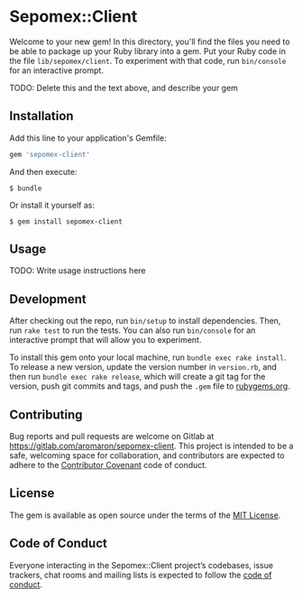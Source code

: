 # Sepomex::Client

Welcome to your new gem! In this directory, you'll find the files you need to be able to package up your Ruby library into a gem. Put your Ruby code in the file `lib/sepomex/client`. To experiment with that code, run `bin/console` for an interactive prompt.

TODO: Delete this and the text above, and describe your gem

## Installation

Add this line to your application's Gemfile:

```ruby
gem 'sepomex-client'
```

And then execute:

    $ bundle

Or install it yourself as:

    $ gem install sepomex-client

## Usage

TODO: Write usage instructions here

## Development

After checking out the repo, run `bin/setup` to install dependencies. Then, run `rake test` to run the tests. You can also run `bin/console` for an interactive prompt that will allow you to experiment.

To install this gem onto your local machine, run `bundle exec rake install`. To release a new version, update the version number in `version.rb`, and then run `bundle exec rake release`, which will create a git tag for the version, push git commits and tags, and push the `.gem` file to [rubygems.org](https://rubygems.org).

## Contributing

Bug reports and pull requests are welcome on Gitlab at https://gitlab.com/aromaron/sepomex-client. This project is intended to be a safe, welcoming space for collaboration, and contributors are expected to adhere to the [Contributor Covenant](http://contributor-covenant.org) code of conduct.

## License

The gem is available as open source under the terms of the [MIT License](https://opensource.org/licenses/MIT).

## Code of Conduct

Everyone interacting in the Sepomex::Client project’s codebases, issue trackers, chat rooms and mailing lists is expected to follow the [code of conduct](https://gitlab.com/aromaron/sepomex-client/blob/master/CODE_OF_CONDUCT.md).

